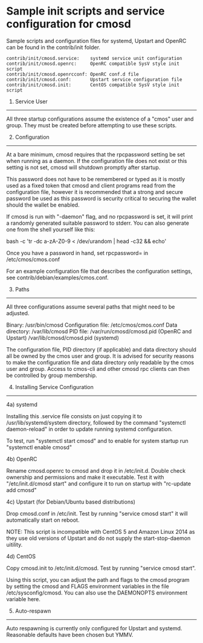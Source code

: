 Sample init scripts and service configuration for cmosd
==========================================================

Sample scripts and configuration files for systemd, Upstart and OpenRC
can be found in the contrib/init folder.

    contrib/init/cmosd.service:    systemd service unit configuration
    contrib/init/cmosd.openrc:     OpenRC compatible SysV style init script
    contrib/init/cmosd.openrcconf: OpenRC conf.d file
    contrib/init/cmosd.conf:       Upstart service configuration file
    contrib/init/cmosd.init:       CentOS compatible SysV style init script

1. Service User
---------------------------------

All three startup configurations assume the existence of a "cmos" user
and group.  They must be created before attempting to use these scripts.

2. Configuration
---------------------------------

At a bare minimum, cmosd requires that the rpcpassword setting be set
when running as a daemon.  If the configuration file does not exist or this
setting is not set, cmosd will shutdown promptly after startup.

This password does not have to be remembered or typed as it is mostly used
as a fixed token that cmosd and client programs read from the configuration
file, however it is recommended that a strong and secure password be used
as this password is security critical to securing the wallet should the
wallet be enabled.

If cmosd is run with "-daemon" flag, and no rpcpassword is set, it will
print a randomly generated suitable password to stderr.  You can also
generate one from the shell yourself like this:

bash -c 'tr -dc a-zA-Z0-9 < /dev/urandom | head -c32 && echo'

Once you have a password in hand, set rpcpassword= in /etc/cmos/cmos.conf

For an example configuration file that describes the configuration settings,
see contrib/debian/examples/cmos.conf.

3. Paths
---------------------------------

All three configurations assume several paths that might need to be adjusted.

Binary:              /usr/bin/cmosd
Configuration file:  /etc/cmos/cmos.conf
Data directory:      /var/lib/cmosd
PID file:            /var/run/cmosd/cmosd.pid (OpenRC and Upstart)
                     /var/lib/cmosd/cmosd.pid (systemd)

The configuration file, PID directory (if applicable) and data directory
should all be owned by the cmos user and group.  It is advised for security
reasons to make the configuration file and data directory only readable by the
cmos user and group.  Access to cmos-cli and other cmosd rpc clients
can then be controlled by group membership.

4. Installing Service Configuration
-----------------------------------

4a) systemd

Installing this .service file consists on just copying it to
/usr/lib/systemd/system directory, followed by the command
"systemctl daemon-reload" in order to update running systemd configuration.

To test, run "systemctl start cmosd" and to enable for system startup run
"systemctl enable cmosd"

4b) OpenRC

Rename cmosd.openrc to cmosd and drop it in /etc/init.d.  Double
check ownership and permissions and make it executable.  Test it with
"/etc/init.d/cmosd start" and configure it to run on startup with
"rc-update add cmosd"

4c) Upstart (for Debian/Ubuntu based distributions)

Drop cmosd.conf in /etc/init.  Test by running "service cmosd start"
it will automatically start on reboot.

NOTE: This script is incompatible with CentOS 5 and Amazon Linux 2014 as they
use old versions of Upstart and do not supply the start-stop-daemon uitility.

4d) CentOS

Copy cmosd.init to /etc/init.d/cmosd. Test by running "service cmosd start".

Using this script, you can adjust the path and flags to the cmosd program by
setting the cmosd and FLAGS environment variables in the file
/etc/sysconfig/cmosd. You can also use the DAEMONOPTS environment variable here.

5. Auto-respawn
-----------------------------------

Auto respawning is currently only configured for Upstart and systemd.
Reasonable defaults have been chosen but YMMV.
